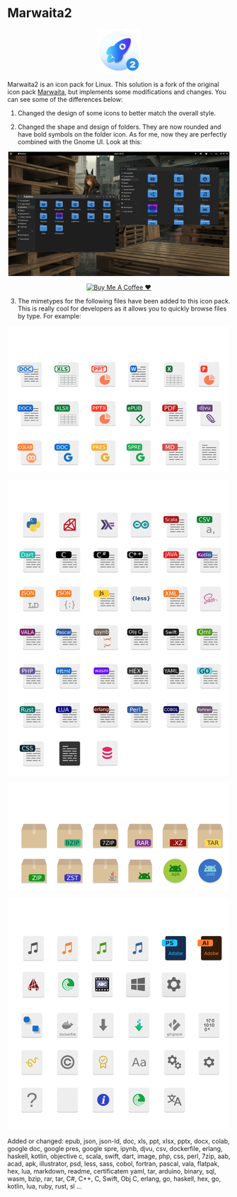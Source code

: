 # Marwaita2

<p align="center">
    <img height=100 width=100 src="logo.png" alt="Marwaita2 Logo">
</p>

Marwaita2 is an icon pack for Linux. This solution is a fork of the original icon pack [Marwaita](https://github.com/darkomarko42/Marwaita-Icons), but implements some modifications and changes. You can see some of the differences below:

1) Changed the design of some icons to better match the overall style.

2) Changed the shape and design of folders. They are now rounded and have bold symbols on the folder icon. As for me, now they are perfectly combined with the Gnome UI. Look at this:
<p align="center">
    <img width=500 src="img/screenshot1.png" alt="Screenshot of folders icons">
</p>

<div align="center"> <a href="https://www.buymeacoffee.com/yppppl" target="_blank"><img src="https://cdn.buymeacoffee.com/buttons/default-orange.png" alt="Buy Me A Coffee ❤️" height="41" width="174"></a> </div>


3) The mimetypes for the following files have been added to this icon pack. This is really cool for developers as it allows you to quickly browse files by type. For example:

<p align="center">
    <img width=500 src="img/img1.png" alt="Office icons">
</p>
<p align="center">
    <img width=500 src="img/img2.png" alt="Dev icons">
</p>
<p align="center">
    <img width=500 src="img/img3.png" alt="Archives icons">
</p>
<p align="center">
    <img width=500 src="img/img4.png" alt="Other icons">
</p>

Added or changed:
epub, json, json-ld, doc, xls, ppt, xlsx, pptx, docx, colab, google doc, google pres, google spre, ipynb, djvu, csv, dockerfile, erlang, haskell, kotlin, objective c, scala, swift, dart, image, php, css, perl, 7zip, aab, acad, apk, illustrator, psd, less, sass, cobol, fortran, pascal, vala, flatpak, hex, lua, markdown, readme, certificatem yaml, tar, arduino, binary, sql, wasm, bzip, rar, tar, C#, C++, C, Swift, Obj C, erlang, go, haskell, hex, go, kotlin, lua, ruby, rust, sl ...
